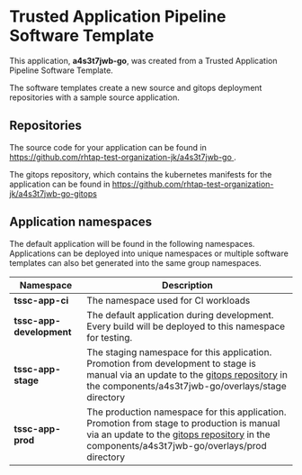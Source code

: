 # Trusted Application Pipeline Software Template

This application, **a4s3t7jwb-go**, was created from a Trusted Application Pipeline Software Template.

The software templates create a new source and gitops deployment repositories with a sample source application. 

## Repositories

The source code for your application can be found in [https://github.com/rhtap-test-organization-jk/a4s3t7jwb-go ](https://github.com/rhtap-test-organization-jk/a4s3t7jwb-go ).
 
The gitops repository, which contains the kubernetes manifests for the application can be found in 
[https://github.com/rhtap-test-organization-jk/a4s3t7jwb-go-gitops ](https://github.com/rhtap-test-organization-jk/a4s3t7jwb-go-gitops ) 

## Application namespaces 

The default application will be found in the following namespaces. Applications can be deployed into unique namespaces or multiple software templates can also bet generated into the same group namespaces.  

|  Namespace   |  Description   |  
| -------- | -------- |
| **tssc-app-ci** | The namespace used for CI workloads |
| **tssc-app-development** | The default application during development. Every build will be deployed to this namespace for testing. |
| **tssc-app-stage** | The staging namespace for this application. Promotion from development to stage is manual via an update to the [gitops repository](https://github.com/rhtap-test-organization-jk/a4s3t7jwb-go-gitops ) in the components/a4s3t7jwb-go/overlays/stage directory |
| **tssc-app-prod** | The production namespace for this application. Promotion from stage to production is manual via an update to the [gitops repository](https://github.com/rhtap-test-organization-jk/a4s3t7jwb-go-gitops ) in the components/a4s3t7jwb-go/overlays/prod directory |